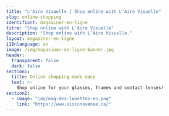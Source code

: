 ```yaml
---
title: "L'Aire Visuelle | Shop online with L’Aire Visuelle"
slug: online-shopping
identifiant: magasiner-en-ligne
titre: "Shop online with L’Aire Visuelle"
description: "Shop online with L’Aire Visuelle."
layout: magasiner-en-ligne
i18nlanguage: en
image: /img/magasiner-en-ligne-banner.jpg
header:
  transparent: false
  dark: false
section1:
  title: Online shopping made easy
  text: >-
    Shop online for your glasses, frames and contact lenses!
section2:
  - image: "img/mag-des-lunettes-en.png"
    link: "https://www.visionavenue.ca/"
---
```

